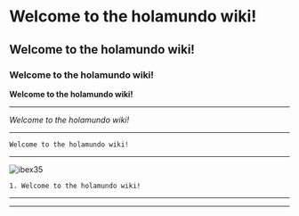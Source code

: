 # Welcome to the holamundo wiki!
## Welcome to the holamundo wiki!
### Welcome to the holamundo wiki!
**Welcome to the holamundo wiki!**
***

_Welcome to the holamundo wiki!_
***

`Welcome to the holamundo wiki!`
***
![ibex35](http://www.fxprivilege.com/wp-content/uploads/2017/03/IBEX35-PORTADA.jpeg)


`1. Welcome to the holamundo wiki!`

***


***

